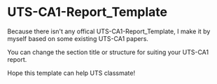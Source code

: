 # UTS-CA1-Report_Template
Because there isn't any offical UTS-CA1-Report_Template, I make it by myself based on some existing UTS-CA1 papers.

You can change the section title or structure for suiting your UTS-CA1 report.

Hope this template can help UTS classmate!
